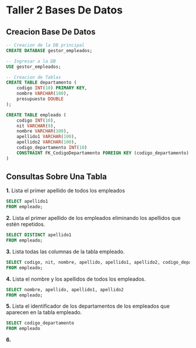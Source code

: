 # Taller 2 Bases De Datos

## Creacion Base De Datos

```sql
-- Creacion de la DB principal
CREATE DATABASE gestor_empleados;

-- Ingresar a la DB
USE gestor_empleados;

-- Creacion de Tablas
CREATE TABLE departamento (
	codigo INT(10) PRIMARY KEY,
    nombre VARCHAR(100),
    presupuesto DOUBLE
);

CREATE TABLE empleado (
    codigo INT(10),
    nit VARCHAR(9),
    nombre VARCHAR(100),
    apellido1 VARCHAR(100),
    apellido2 VARCHAR(100),
    codigo_departamento INT(10)
    CONSTRAINT FK_CodigoDepartamento FOREIGN KEY (codigo_departamento) REFERENCES departamento(codigo)
)
```



## Consultas Sobre Una Tabla

**1.** Lista el primer apellido de todos los empleados

```sql
SELECT apellido1
FROM empleado;
```

**2.** Lista el primer apellido de los empleados eliminando los apellidos que estén repetidos.

```sql
SELECT DISTINCT apellido1
FROM empleado;
```

**3.** Lista todas las columnas de la tabla empleado.

```sql
SELECT codigo, nit, nombre, apellido, apellido1, apellido2, codigo_departamento
FROM empleado;
```

**4.** Lista el nombre y los apellidos de todos los empleados.

```sql
SELECT nombre, apellido, apellido1, apellido2
FROM empleado;
```

**5.** Lista el identificador de los departamentos de los empleados que aparecen en la tabla empleado.

```sql
SELECT codigo_departamento
FROM empleado
```

**6.**